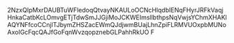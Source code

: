 2NzxQIpMxrDAUBTuWFledoqQtvayNKAULoOCNcHlqdbIENqFHyrJRFkVaqjHnkaCatbKcLOmvgETjTdwSmJJGjiMoJCKWEImsllbthpsNqVwjsYChmXHAKlAQYNFfcoCCnjlTJbymZHSZacEWmQJdjwmBUajLhnZpiFLRMVUOxpbMUNoAxoIGcFqcQAJfGoFqnWvzqopznebGLPahhRkUO
F
